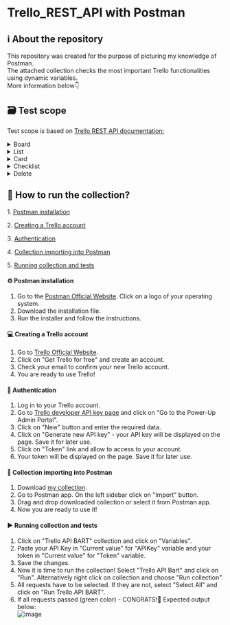 # Trello_REST_API with Postman
## ℹ️ About the repository
<p align="jusify">This repository was created for the purpose of picturing my knowledge of Postman.<br>
The attached collection checks the most important Trello functionalities using dynamic variables. <br>
More information below👇</p>

## 🗃️ Test scope
Test scope is based on <a href="https://developer.atlassian.com/cloud/trello/rest/api-group-actions/#api-group-actions" target="_blank">Trello REST API documentation:</a>

<details>
  <summary>Board</summary>
  
  - Create a Board
  - Create a Label on a Board
  - Get a Board
  - Update a Board
</details>

<details>
  <summary>List</summary>
  
  - Create a List on a Board
  - Get a List
  - Update a List
</details>
  
<details>
  <summary>Card</summary>
  
  - Create a new Card
  - Create a new Label on a Card
  - Get a Card
  - Add a new comment to a Card
  - Update a Card
</details>

<details>
  <summary>Checklist</summary>
  
  - Create a Checklist
  - Get a Checklist
  - Create a Checkitem on a Checklist
  - Update a CheckItem on a Card
  - Get Checkitems on a Checklist
</details>
    
<details>
  <summary>Delete</summary>
  
  - Delete a Checkitem from Checklist
  - Get Checkitems on a Checklist
  - Delete a Checklist
  - Get a Checklist
  - Delete a Card
  - Get a Card
  - Delete a Board
  - Get a Board
</details>
 
## 🚀 How to run the collection?
1️. [Postman installation](#one)

2️. [Creating a Trello account](#two)

3️. [Authentication](#three)
  
4️. [Collection importing into Postman](#four)
  
5️. [Running collection and tests](#five)
  
#### <a name="one"> ⚙️ Postman installation</a>
1. Go to the [Postman Official Website](https://www.postman.com/). Click on a logo of your operating system.
2. Download the installation file.
3. Run the installer and follow the instructions.

#### <a name="two"> 💻 Creating a Trello account</a>
1. Go to [Trello Official Website](https://www.trello.com/).
2. Click on "Get Trello for free" and create an account.
3. Check your email to confirm your new Trello account.
4. You are ready to use Trello!

#### <a name="three"> 🔑 Authentication</a>
1. Log in to your Trello account.
2. Go to [Trello developer API key page](#https://trello.com/app-key) and click on "Go to the Power-Up Admin Portal".
3. Click on "New" button and enter the required data.
4. Click on "Generate new API key" - your API key will be displayed on the page. Save it for later use.
5. Click on "Token" link and allow to access to your account.
6. Your token will be displayed on the page. Save it for later use.

#### <a name="four"> 📂 Collection importing into Postman</a>
1. Download [my collection](#https://github.com/Barto52/Trello_REST_API/blob/main/Trello%20API%20BART.postman_collection.json).
2. Go to Postman app. On the left sidebar click on "Import" button.
3. Drag and drop downloaded collection or select it from Postman app.
4. Now you are ready to use it!

#### <a name="five"> ▶️ Running collection and tests</a>
1. Click on "Trello API BART" collection and click on "Variables".
2. Paste your API Key in "Current value" for "APIKey" variable and your token in "Current value" for "Token" variable.
3. Save the changes.
4. Now it is time to run the collection! Select "Trello API Bart" and click on "Run". Alternatively right click on collection and choose "Run collection".
5. All requests have to be selected. If they are not, select "Select All" and click on "Run Trello API BART".
6. If all requests passed (green color) - CONGRATS!🎊 Expected output below: <br> ![image](https://github.com/Barto52/Trello_REST_API/assets/131921596/8038dd3c-c918-4add-a67e-09072b6360b1)
